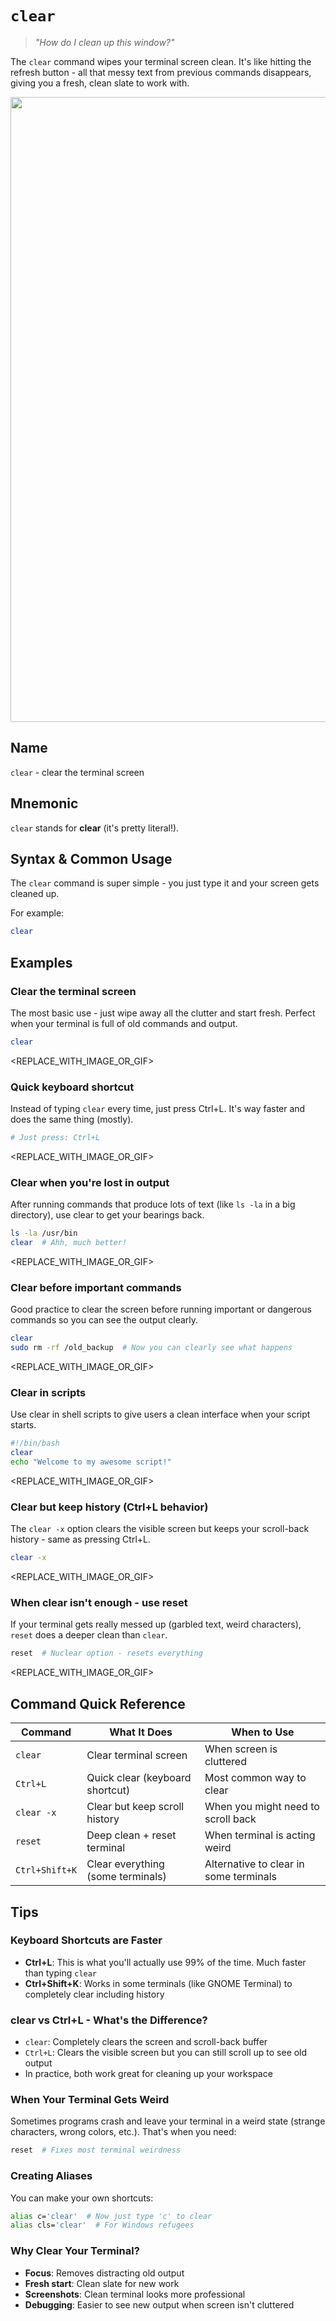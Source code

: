 # `clear`

> _"How do I clean up this window?"_

The `clear` command wipes your terminal screen clean. It's like hitting the refresh button - all that messy text from previous commands disappears, giving you a fresh, clean slate to work with.

<a href="#" target="_blank">
<img src="#" width="1000px">
</a>

## Name

`clear` - clear the terminal screen

## Mnemonic

`clear` stands for **clear** (it's pretty literal!).

## Syntax & Common Usage

The `clear` command is super simple - you just type it and your screen gets cleaned up.

For example:
```bash
clear
```

## Examples

### Clear the terminal screen
The most basic use - just wipe away all the clutter and start fresh. Perfect when your terminal is full of old commands and output.
```bash
clear
```
<REPLACE_WITH_IMAGE_OR_GIF>

### Quick keyboard shortcut
Instead of typing `clear` every time, just press Ctrl+L. It's way faster and does the same thing (mostly).
```bash
# Just press: Ctrl+L
```
<REPLACE_WITH_IMAGE_OR_GIF>

### Clear when you're lost in output
After running commands that produce lots of text (like `ls -la` in a big directory), use clear to get your bearings back.
```bash
ls -la /usr/bin
clear  # Ahh, much better!
```
<REPLACE_WITH_IMAGE_OR_GIF>

### Clear before important commands
Good practice to clear the screen before running important or dangerous commands so you can see the output clearly.
```bash
clear
sudo rm -rf /old_backup  # Now you can clearly see what happens
```
<REPLACE_WITH_IMAGE_OR_GIF>

### Clear in scripts
Use clear in shell scripts to give users a clean interface when your script starts.
```bash
#!/bin/bash
clear
echo "Welcome to my awesome script!"
```
<REPLACE_WITH_IMAGE_OR_GIF>

### Clear but keep history (Ctrl+L behavior)
The `clear -x` option clears the visible screen but keeps your scroll-back history - same as pressing Ctrl+L.
```bash
clear -x
```
<REPLACE_WITH_IMAGE_OR_GIF>

### When clear isn't enough - use reset
If your terminal gets really messed up (garbled text, weird characters), `reset` does a deeper clean than `clear`.
```bash
reset  # Nuclear option - resets everything
```
<REPLACE_WITH_IMAGE_OR_GIF>

## Command Quick Reference

| Command | What It Does | When to Use |
|---------|--------------|-------------|
| `clear` | Clear terminal screen | When screen is cluttered |
| `Ctrl+L` | Quick clear (keyboard shortcut) | Most common way to clear |
| `clear -x` | Clear but keep scroll history | When you might need to scroll back |
| `reset` | Deep clean + reset terminal | When terminal is acting weird |
| `Ctrl+Shift+K` | Clear everything (some terminals) | Alternative to clear in some terminals |

## Tips

### Keyboard Shortcuts are Faster
- **Ctrl+L**: This is what you'll actually use 99% of the time. Much faster than typing `clear`
- **Ctrl+Shift+K**: Works in some terminals (like GNOME Terminal) to completely clear including history

### clear vs Ctrl+L - What's the Difference?
- `clear`: Completely clears the screen and scroll-back buffer
- `Ctrl+L`: Clears the visible screen but you can still scroll up to see old output
- In practice, both work great for cleaning up your workspace

### When Your Terminal Gets Weird
Sometimes programs crash and leave your terminal in a weird state (strange characters, wrong colors, etc.). That's when you need:
```bash
reset  # Fixes most terminal weirdness
```

### Creating Aliases
You can make your own shortcuts:
```bash
alias c='clear'  # Now just type 'c' to clear
alias cls='clear'  # For Windows refugees
```

### Why Clear Your Terminal?
- **Focus**: Removes distracting old output
- **Fresh start**: Clean slate for new work
- **Screenshots**: Clean terminal looks more professional
- **Debugging**: Easier to see new output when screen isn't cluttered
